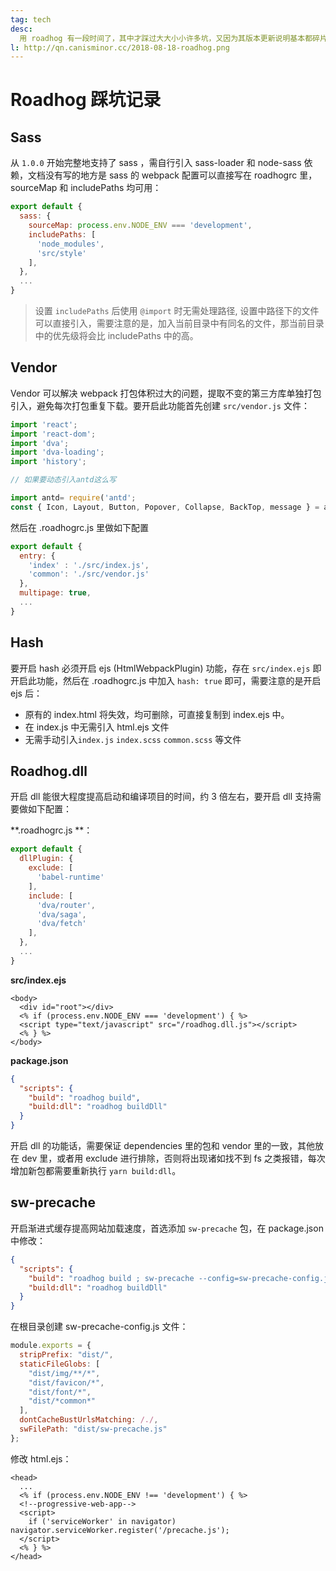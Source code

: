 ```yaml
---
tag: tech
desc:
  用 roadhog 有一段时间了，其中才踩过大大小小许多坑，又因为其版本更新说明基本都碎片式地放在 releases 里或者偶尔出现在 issues 里，所以决定开个坑记录一下。
l: http://qn.canisminor.cc/2018-08-18-roadhog.png
---
```


# Roadhog 踩坑记录

## Sass

从 `1.0.0` 开始完整地支持了 sass ，需自行引入 sass-loader 和 node-sass 依赖，文档没有写的地方是 sass 的 webpack 配置可以直接写在 roadhogrc 里，sourceMap 和 includePaths 均可用：

```js
export default {
  sass: {
    sourceMap: process.env.NODE_ENV === 'development',
    includePaths: [
      'node_modules',
      'src/style'
    ],
  },
  ...
}
```

> 设置 `includePaths` 后使用 `@import` 时无需处理路径, 设置中路径下的文件可以直接引入，需要注意的是，加入当前目录中有同名的文件，那当前目录中的优先级将会比 includePaths 中的高。

## Vendor

Vendor 可以解决 webpack 打包体积过大的问题，提取不变的第三方库单独打包引入，避免每次打包重复下载。要开启此功能首先创建 `src/vendor.js` 文件：

```js
import 'react';
import 'react-dom';
import 'dva';
import 'dva-loading';
import 'history';

// 如果要动态引入antd这么写

import antd= require('antd';
const { Icon, Layout, Button, Popover, Collapse, BackTop, message } = antd;
```

然后在 .roadhogrc.js 里做如下配置

```js
export default {
  entry: {
    'index' : './src/index.js',
    'common': './src/vendor.js'
  },
  multipage: true,
  ...
}
```

## Hash

要开启 hash 必须开启 ejs (HtmlWebpackPlugin) 功能，存在 `src/index.ejs` 即开启此功能，然后在 .roadhogrc.js 中加入 `hash: true` 即可，需要注意的是开启 ejs 后：

- 原有的 index.html 将失效，均可删除，可直接复制到 index.ejs 中。
- 在 index.js 中无需引入 html.ejs 文件
- 无需手动引入`index.js` `index.scss` `common.scss` 等文件

## Roadhog.dll

开启 dll 能很大程度提高启动和编译项目的时间，约 3 倍左右，要开启 dll 支持需要做如下配置：

**.roadhogrc.js **：

```js
export default {
  dllPlugin: {
    exclude: [
      'babel-runtime'
    ],
    include: [
      'dva/router',
      'dva/saga',
      'dva/fetch'
    ],
  },
  ...
}
```

**src/index.ejs**

```ejs
<body>
  <div id="root"></div>
  <% if (process.env.NODE_ENV === 'development') { %>
  <script type="text/javascript" src="/roadhog.dll.js"></script>
  <% } %>
</body>
```

**package.json**

```json
{
  "scripts": {
    "build": "roadhog build",
    "build:dll": "roadhog buildDll"
  }
}
```

开启 dll 的功能话，需要保证 dependencies 里的包和 vendor 里的一致，其他放在 dev 里，或者用 exclude 进行排除，否则将出现诸如找不到 fs 之类报错，每次增加新包都需要重新执行 `yarn build:dll`。

## sw-precache

开启渐进式缓存提高网站加载速度，首选添加 `sw-precache` 包，在 package.json 中修改：

```json
{
  "scripts": {
    "build": "roadhog build ; sw-precache --config=sw-precache-config.js",
    "build:dll": "roadhog buildDll"
  }
}
```

在根目录创建 sw-precache-config.js 文件：

```js
module.exports = {
  stripPrefix: "dist/",
  staticFileGlobs: [
    "dist/img/**/*",
    "dist/favicon/*",
    "dist/font/*",
    "dist/*common*"
  ],
  dontCacheBustUrlsMatching: /./,
  swFilePath: "dist/sw-precache.js"
};
```

修改 html.ejs：

```ejs
<head>
  ...
  <% if (process.env.NODE_ENV !== 'development') { %>
  <!--progressive-web-app-->
  <script>
    if ('serviceWorker' in navigator) navigator.serviceWorker.register('/precache.js');
  </script>
  <% } %>
</head>
```
